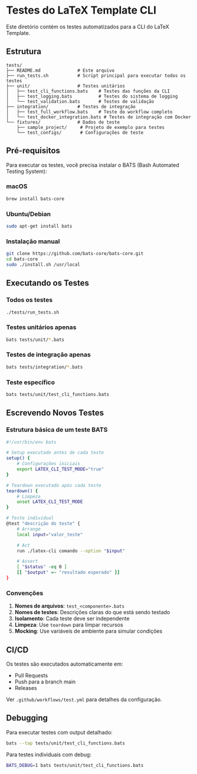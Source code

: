 # Testes do LaTeX Template CLI

Este diretório contém os testes automatizados para a CLI do LaTeX Template.

## Estrutura

```
tests/
├── README.md              # Este arquivo
├── run_tests.sh           # Script principal para executar todos os testes
├── unit/                  # Testes unitários
│   ├── test_cli_functions.bats    # Testes das funções da CLI
│   ├── test_logging.bats          # Testes do sistema de logging
│   └── test_validation.bats       # Testes de validação
├── integration/           # Testes de integração
│   ├── test_full_workflow.bats    # Teste do workflow completo
│   └── test_docker_integration.bats # Testes de integração com Docker
└── fixtures/              # Dados de teste
    ├── sample_project/     # Projeto de exemplo para testes
    └── test_configs/       # Configurações de teste
```

## Pré-requisitos

Para executar os testes, você precisa instalar o BATS (Bash Automated Testing System):

### macOS
```bash
brew install bats-core
```

### Ubuntu/Debian
```bash
sudo apt-get install bats
```

### Instalação manual
```bash
git clone https://github.com/bats-core/bats-core.git
cd bats-core
sudo ./install.sh /usr/local
```

## Executando os Testes

### Todos os testes
```bash
./tests/run_tests.sh
```

### Testes unitários apenas
```bash
bats tests/unit/*.bats
```

### Testes de integração apenas
```bash
bats tests/integration/*.bats
```

### Teste específico
```bash
bats tests/unit/test_cli_functions.bats
```

## Escrevendo Novos Testes

### Estrutura básica de um teste BATS

```bash
#!/usr/bin/env bats

# Setup executado antes de cada teste
setup() {
    # Configurações iniciais
    export LATEX_CLI_TEST_MODE="true"
}

# Teardown executado após cada teste
teardown() {
    # Limpeza
    unset LATEX_CLI_TEST_MODE
}

# Teste individual
@test "descrição do teste" {
    # Arrange
    local input="valor_teste"

    # Act
    run ./latex-cli comando --option "$input"

    # Assert
    [ "$status" -eq 0 ]
    [[ "$output" =~ "resultado esperado" ]]
}
```

### Convenções

1. **Nomes de arquivos**: `test_<componente>.bats`
2. **Nomes de testes**: Descrições claras do que está sendo testado
3. **Isolamento**: Cada teste deve ser independente
4. **Limpeza**: Use `teardown` para limpar recursos
5. **Mocking**: Use variáveis de ambiente para simular condições

## CI/CD

Os testes são executados automaticamente em:
- Pull Requests
- Push para a branch main
- Releases

Ver `.github/workflows/test.yml` para detalhes da configuração.

## Debugging

Para executar testes com output detalhado:

```bash
bats --tap tests/unit/test_cli_functions.bats
```

Para testes individuais com debug:

```bash
BATS_DEBUG=1 bats tests/unit/test_cli_functions.bats
```
